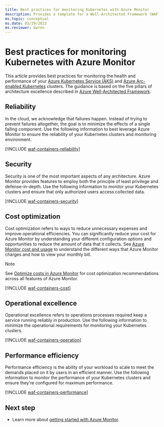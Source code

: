 ```yaml
---
title: Best practices for monitoring Kubernetes with Azure Monitor
description: Provides a template for a Well-Architected Framework (WAF) article specific to monitoring Kubernetes with Azure Monitor.
ms.topic: conceptual
ms.date: 03/29/2023
ms.reviewer: bwren
---
```


# Best practices for monitoring Kubernetes with Azure Monitor

This article provides best practices for monitoring the health and performance of your [Azure Kubernetes Service (AKS)](/azure/aks/intro-kubernetes) and [Azure Arc-enabled Kubernetes](/azure/azure-arc/kubernetes/overview) clusters. The guidance is based on the five pillars of architecture excellence described in [Azure Well-Architected Framework](/azure/architecture/framework/).

## Reliability

In the cloud, we acknowledge that failures happen. Instead of trying to prevent failures altogether, the goal is to minimize the effects of a single failing component. Use the following information to best leverage Azure Monitor to ensure the reliability of your Kubernetes clusters and monitoring environment.

[!INCLUDE [waf-containers-reliability](../includes/waf-containers-reliability.md)]

## Security

Security is one of the most important aspects of any architecture. Azure Monitor provides features to employ both the principle of least privilege and defense-in-depth. Use the following information to monitor your Kubernetes clusters and ensure that only authorized users access collected data.

[!INCLUDE [waf-containers-security](../includes/waf-containers-security.md)]

## Cost optimization

Cost optimization refers to ways to reduce unnecessary expenses and improve operational efficiencies. You can significantly reduce your cost for Azure Monitor by understanding your different configuration options and opportunities to reduce the amount of data that it collects. See [Azure Monitor cost and usage](../fundamentals/cost-usage.md) to understand the different ways that Azure Monitor charges and how to view your monthly bill.

> [!NOTE]
> See [Optimize costs in Azure Monitor](../fundamentals/best-practices-cost.md) for cost optimization recommendations across all features of Azure Monitor.

[!INCLUDE [waf-containers-cost](../includes/waf-containers-cost.md)]

## Operational excellence

Operational excellence refers to operations processes required keep a service running reliably in production. Use the following information to minimize the operational requirements for monitoring your Kubernetes clusters.

[!INCLUDE [waf-containers-operation](../includes/waf-containers-operation.md)]

## Performance efficiency

Performance efficiency is the ability of your workload to scale to meet the demands placed on it by users in an efficient manner. Use the following information to monitor the performance of your Kubernetes clusters and ensure they're configured for maximum performance.

[!INCLUDE [waf-containers-performance](../includes/waf-containers-performance.md)]

## Next step

* Learn more about [getting started with Azure Monitor](../fundamentals/getting-started.md).
